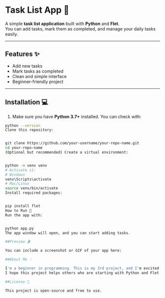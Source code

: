 # Task List App 📝

A simple **task list application** built with **Python** and **Flet**.  
You can add tasks, mark them as completed, and manage your daily tasks easily.  

---

## Features ✨
- Add new tasks  
- Mark tasks as completed  
- Clean and simple interface  
- Beginner-friendly project  

---

## Installation 💻

1. Make sure you have **Python 3.7+** installed. You can check with:

```bash
python --version
Clone this repository:


git clone https://github.com/your-username/your-repo-name.git
cd your-repo-name
(Optional but recommended) Create a virtual environment:


python -m venv venv
# Activate it:
# Windows
venv\Scripts\activate
# Mac/Linux
source venv/bin/activate
Install required packages:


pip install flet
How to Run 🚀
Run the app with:


python app.py
The app window will open, and you can start adding tasks.

##Preview 🎬

You can include a screenshot or GIF of your app here:

##About Me 💡

I'm a beginner in programming. This is my 3rd project, and I'm excited to keep learning and improving!
I hope this project helps others who are starting with Python and Flet.

##License 📄

This project is open-source and free to use.
